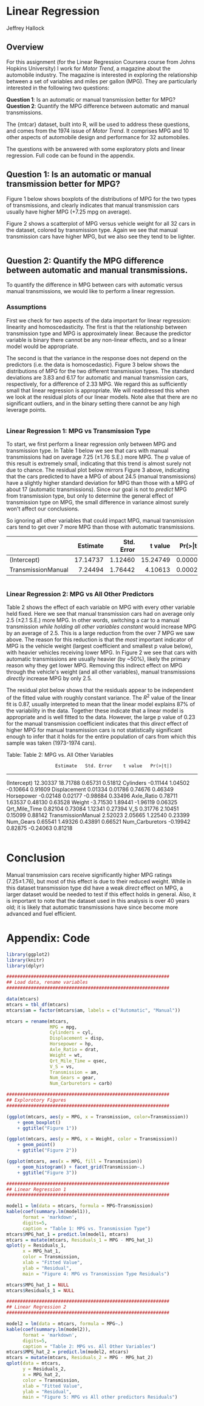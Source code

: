 # Linear Regression
Jeffrey Hallock  

## Overview

For this assignment (for the Linear Regression Coursera course from Johns Hopkins University) I work for *Motor Trend*, a magazine about the automobile industry. The magazine is interested in exploring the relationship between a set of variables and miles per gallon (MPG). They are particularly interested in the following two questions:

**Question 1**: Is an automatic or manual transmission better for MPG?  
**Question 2**: Quantify the MPG difference between automatic and manual transmissions.

The {mtcar} dataset, built into R, will be used to address these questions, and comes from the 1974 issue of *Motor Trend*. It comprises MPG and 10 other aspects of automobile design and performance for 32 automobiles.

The questions with be answered with some exploratory plots and linear regression. Full code can be found in the appendix.



## Question 1: Is an automatic or manual transmission better for MPG?

Figure 1 below shows boxplots of the distributions of MPG for the two types of transmissions, and clearly indicates that manual transmission cars usually have higher MPG (+7.25 mpg on average).

Figure 2 shows a scatterplot of MPG versus vehicle weight for all 32 cars in the dataset, colored by transmission type. Again we see that manual transmission cars have higher MPG, but we also see they tend to be lighter.


<img src="JHU_7.1_Linear_Regression_files/figure-html/unnamed-chunk-2-1.png" title="" alt="" style="display: block; margin: auto;" /><img src="JHU_7.1_Linear_Regression_files/figure-html/unnamed-chunk-2-2.png" title="" alt="" style="display: block; margin: auto;" />

## Question 2: Quantify the MPG difference between automatic and manual transmissions.

To quantify the difference in MPG between cars with automatic versus manual transmissions, we would like to perform a linear regression.

### Assumptions

First we check for two aspects of the data important for linear regression: linearity and homoscedasticity. The first is that the relationship between transmission type and MPG is approximately linear. Because the predictor variable is binary there cannot be any non-linear effects, and so a linear model would be appropriate.

The second is that the variance in the response does not depend on the predictors (i.e. the data is homoscedastic). Figure 3 below shows the distributions of MPG for the two different transmission types. The standard deviations are 3.83 and 6.17 for automatic and manual transmission cars, respectively, for a difference of 2.33 MPG. We regard this as sufficiently small that linear regression is appropriate. We will readdressed this when we look at the residual plots of our linear models. Note alse that there are no significant outliers, and in the binary setting there cannot be any high leverage points.

<img src="JHU_7.1_Linear_Regression_files/figure-html/unnamed-chunk-3-1.png" title="" alt="" style="display: block; margin: auto;" />

### Linear Regression 1: MPG vs Transmission Type

To start, we first perform a linear regression only between MPG and transmission type. In Table 1 below we see that cars with manual transmissions had on average 7.25 (±1.76 S.E.) more MPG. The p value of this result is extremely small, indicating that this trend is almost surely not due to chance. The residual plot below mirrors Figure 3 above, indicating that the cars predicted to have a MPG of about 24.5 (manual transmissions) have a slightly higher standard deviation for MPG than those with a MPG of about 17 (automatic transmissions). Since our goal is not to *predict* MPG from transmission type, but only to determine the general effect of transmission type on MPG, the small difference in variance almost surely won't affect our conclusions.

So ignoring all other variables that could impact MPG, manual transmission cars tend to get over 7 more MPG than those with automatic transmissions.


|                   | Estimate| Std. Error|  t value| Pr(>&#124;t&#124;)|
|:------------------|--------:|----------:|--------:|------------------:|
|(Intercept)        | 17.14737|    1.12460| 15.24749|            0.00000|
|TransmissionManual |  7.24494|    1.76442|  4.10613|            0.00029|

<img src="JHU_7.1_Linear_Regression_files/figure-html/unnamed-chunk-4-1.png" title="" alt="" style="display: block; margin: auto;" />

### Linear Regression 2: MPG vs All Other Predictors

Table 2 shows the effect of each variable on MPG with every other variable held fixed. Here we see that manual transmission cars had on average only 2.5 (±2.1 S.E.) more MPG. In other words, switching a car to a manual transmission *while holding all other variables constant* would increase MPG by an average of 2.5. This is a large reduction from the over 7 MPG we saw above. The reason for this reduction is that the *most* important indicator of MPG is the vehicle weight (largest coefficient and smallest p value below), with heavier vehicles receiving lower MPG. In Figure 2 we see that cars with automatic transmissions are usually heavier (by ~50%), likely the primary reason why they get lower MPG. Removing this indirect effect on MPG through the vehicle's weight (and all other variables), manual transmissions *directly* increase MPG by only 2.5.

The residual plot below shows that the residuals appear to be independent of the fitted value with roughly constant variance. The $R^2$ value of the linear fit is 0.87, usually interpreted to mean that the linear model explains 87% of the variability in the data. Together these indicate that a linear model is appropriate and is well fitted to the data. However, the large p value of 0.23 for the manual transmission coefficient indicates that this *direct* effect of higher MPG for manual transmission cars is not statistically significant enough to infer that it holds for the entire population of cars from which this sample was taken (1973-1974 cars).





Table: Table 2: MPG vs. All Other Variables

                      Estimate   Std. Error    t value   Pr(>|t|)
-------------------  ---------  -----------  ---------  ---------
(Intercept)           12.30337     18.71788    0.65731    0.51812
Cylinders             -0.11144      1.04502   -0.10664    0.91609
Displacement           0.01334      0.01786    0.74676    0.46349
Horsepower            -0.02148      0.02177   -0.98684    0.33496
Axle_Ratio             0.78711      1.63537    0.48130    0.63528
Weight                -3.71530      1.89441   -1.96119    0.06325
Qrt_Mile_Time          0.82104      0.73084    1.12341    0.27394
V_S                    0.31776      2.10451    0.15099    0.88142
TransmissionManual     2.52023      2.05665    1.22540    0.23399
Num_Gears              0.65541      1.49326    0.43891    0.66521
Num_Carburetors       -0.19942      0.82875   -0.24063    0.81218

<img src="JHU_7.1_Linear_Regression_files/figure-html/unnamed-chunk-5-1.png" title="" alt="" style="display: block; margin: auto;" />


# Conclusion

Manual transmission cars receive significantly higher MPG ratings (7.25±1.76), but most of this effect is due to their reduced weight. While in this dataset transmission type did have a weak *direct* effect on MPG, a larger dataset would be needed to test if this effect holds in general. Also, it is important to note that the dataset used in this analysis is over 40 years old; it is likely that automatic transmissions have since become more advanced and fuel efficient.

# Appendix: Code




```r
library(ggplot2)
library(knitr)
library(dplyr)

############################################################
## Load data, rename variables
############################################################

data(mtcars)
mtcars = tbl_df(mtcars)
mtcars$am = factor(mtcars$am, labels = c("Automatic", "Manual"))

mtcars = rename(mtcars,
                MPG = mpg,
                Cylinders = cyl,
                Displacement = disp,
                Horsepower = hp,
                Axle_Ratio = drat,
                Weight = wt,
                Qrt_Mile_Time = qsec,
                V_S = vs,
                Transmission = am,
                Num_Gears = gear,
                Num_Carburetors = carb)

############################################################
## Explorotory Figures
############################################################

(ggplot(mtcars, aes(y = MPG, x = Transmission, color=Transmission))
    + geom_boxplot()
    + ggtitle("Figure 1"))

(ggplot(mtcars, aes(y = MPG, x = Weight, color = Transmission))
    + geom_point()
    + ggtitle("Figure 2"))

(ggplot(mtcars, aes(x = MPG, fill = Transmission))
    + geom_histogram() + facet_grid(Transmission~.)
    + ggtitle("Figure 3"))

############################################################
## Linear Regression 1
############################################################

model1 = lm(data = mtcars, formula = MPG~Transmission)
kable(coef(summary.lm(model1)),
      format = 'markdown',
      digits=5,
      caption = "Table 1: MPG vs. Transmission Type")
mtcars$MPG_hat_1 = predict.lm(model1, mtcars)
mtcars = mutate(mtcars, Residuals_1 = MPG - MPG_hat_1)
qplot(y = Residuals_1,
      x = MPG_hat_1,
      color = Transmission,
      xlab = "Fitted Value",
      ylab = "Residual",
      main = "Figure 4: MPG vs Transmission Type Residuals")

mtcars$MPG_hat_1 = NULL
mtcars$Residuals_1 = NULL

############################################################
## Linear Regression 2
############################################################

model2 = lm(data = mtcars, formula = MPG~.)
kable(coef(summary.lm(model2)),
      format = 'markdown',
      digits=5,
      caption = "Table 2: MPG vs. All Other Variables")
mtcars$MPG_hat_2 = predict.lm(model2, mtcars)
mtcars = mutate(mtcars, Residuals_2 = MPG - MPG_hat_2)
qplot(data = mtcars,
      y = Residuals_2,
      x = MPG_hat_2,
      color = Transmission,
      xlab = "Fitted Value",
      ylab = "Residual",
      main = "Figure 5: MPG vs All other predictors Residuals")
```
































